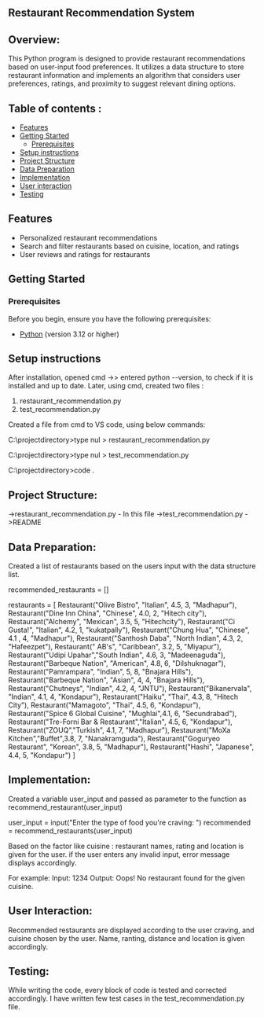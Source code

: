 ## Restaurant Recommendation System

## Overview:

This Python program is designed to provide restaurant recommendations based on user-input food preferences. It utilizes a data structure to store restaurant information and implements an algorithm that considers user preferences, ratings, and proximity to suggest relevant dining options.

## Table of contents :

- [Features](#features)
- [Getting Started](#getting-started)
  - [Prerequisites](#prerequisites)
- [Setup instructions](#setup-instructions)
- [Project Structure](#Project-Struture)
- [Data Preparation](#Data-preparation)
- [Implementation](#implementation)
- [User interaction](#user-interaction)
- [Testing](#Testing)

## Features

- Personalized restaurant recommendations
- Search and filter restaurants based on cuisine, location, and ratings
- User reviews and ratings for restaurants

## Getting Started

### Prerequisites

Before you begin, ensure you have the following prerequisites:
- [Python](https://www.python.org/) (version 3.12 or higher)
  
## Setup instructions 

After installation, opened cmd ->> entered python --version, to check if it is installed and up to date.
Later, using cmd, created two files :
1. restaurant_recommendation.py
2. test_recommendation.py

Created a file from cmd to VS code, using below commands:

C:\projectdirectory>type nul > restaurant_recommendation.py

C:\projectdirectory>type nul > test_recommendation.py

C:\projectdirectory>code .

## Project Structure:

->restaurant_recommendation.py - In this file
->test_recommendation.py
->README

## Data Preparation:

Created a list of restaurants based on the users input with the data structure list.

recommended_restaurants = []

restaurants = [
    Restaurant("Olive Bistro", "Italian", 4.5, 3, "Madhapur"),
    Restaurant("Dine Inn China", "Chinese", 4.0, 2, "Hitech city"),
    Restaurant("Alchemy", "Mexican", 3.5, 5, "Hitechcity"),
    Restaurant("Ci Gusta!", "Italian", 4.2, 1, "kukatpally"),
    Restaurant("Chung Hua", "Chinese", 4.1 , 4, "Madhapur"),
    Restaurant("Santhosh Daba", "North Indian", 4.3, 2, "Hafeezpet"),
    Restaurant(" AB's", "Caribbean", 3.2, 5, "Miyapur"),
    Restaurant("Udipi Upahar","South Indian", 4.6, 3, "Madeenaguda"),
    Restaurant("Barbeque Nation", "American", 4.8, 6, "Dilshuknagar"),
    Restaurant("Pamrampara", "Indian", 5, 8, "Bnajara Hills"),
    Restaurant("Barbeque Nation", "Asian", 4, 4, "Bnajara Hills"),
    Restaurant("Chutneys", "Indian", 4.2, 4, "JNTU"),
    Restaurant("Bikanervala", "Indian", 4.1, 4, "Kondapur"),
    Restaurant("Haiku", "Thai", 4.3, 8, "Hitech City"),
    Restaurant("Mamagoto", "Thai", 4.5, 6, "Kondapur"),
    Restaurant("Spice 6 Global Cuisine", "Mughlai",4.1, 6, "Secundrabad"),
    Restaurant("Tre-Forni Bar & Restaurant","Italian", 4.5, 6, "Kondapur"),
    Restaurant("ZOUQ","Turkish", 4.1, 7, "Madhapur"),
    Restaurant("MoXa Kitchen","Buffet",3.8, 7, "Nanakramguda"),
    Restaurant("Goguryeo Restaurant", "Korean", 3.8, 5, "Madhapur"),
    Restaurant("Hashi", "Japanese", 4.4, 5, "Kondapur")
]


## Implementation:

Created a variable user_input and passed as parameter to the function as recommend_restaurant(user_input)

user_input = input("Enter the type of food you're craving: ")
recommended = recommend_restaurants(user_input)

Based on the factor like cuisine : restaurant names, rating and location is given for the user.
if the user enters any invalid input, error message displays accordingly. 

For example:
Input: 1234
Output: Oops! No restaurant found for the given cuisine.

## User Interaction:

Recommended restaurants are displayed according to the user craving, and cuisine chosen by the user. 
Name, ranting, distance and location is given accordingly.

## Testing:

While writing the code, every block of code is tested and corrected accordingly.
I have written few test cases in the test_recommendation.py file.
